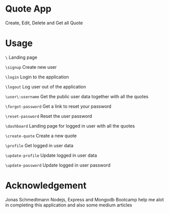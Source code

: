 # Quote App

Create, Edit, Delete and Get all Quote

# Usage

`\` Landing page

`\signup` Create new user

`\login` Login to the application

`\logout` Log user out of the application

`\user\:username` Get the public user data together with all the quotes

`\forgot-password` Get a link to reset your password

`\reset-password` Reset the user password

`\dashboard` Landing page for logged in user with all the quotes

`\create-quote` Create a new quote

`\profile` Get logged in user data

`\update-profile` Update logged in user data

`\update-password` Update logged in user password

# Acknowledgement

Jonas Schmedtmann Nodejs, Express and Mongodb Bootcamp help me alot in completing this application and also some medium articles